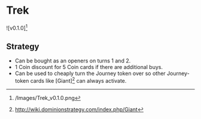 # Trek

![v0.1.0][^v0.1.0]

## Strategy

- Can be bought as an openers on turns 1 and 2.
- 1 Coin discount for 5 Coin cards if there are additional buys.
- Can be used to cheaply turn the Journey token over so other Journey-token
cards like [Giant][^Giant] can always activate.

[^v0.1.0]: /Images/Trek_v0.1.0.png
[^Giant]: http://wiki.dominionstrategy.com/index.php/Giant
